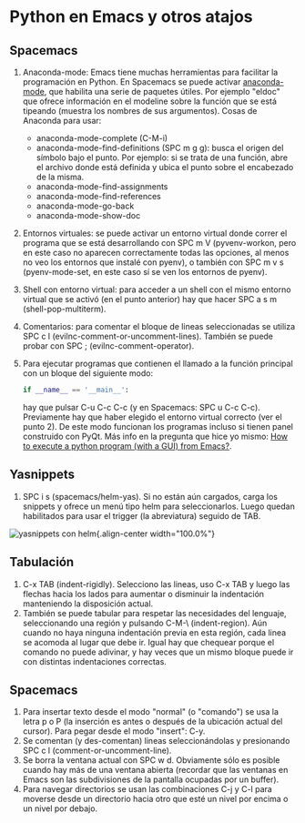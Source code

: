 # Python en Emacs y otros atajos


## Spacemacs

1.  Anaconda-mode: Emacs tiene muchas herramientas para facilitar la
    programación en Python. En Spacemacs se puede activar
    [anaconda-mode](https://github.com/proofit404/anaconda-mode), que habilita
    una serie de paquetes útiles. Por ejemplo \"eldoc\" que ofrece información
    en el modeline sobre la función que se está tipeando (muestra los nombres de
    sus argumentos). Cosas de Anaconda para usar:

    -   anaconda-mode-complete (C-M-i)
    -   anaconda-mode-find-definitions (SPC m g g): busca el origen del
        símbolo bajo el punto. Por ejemplo: si se trata de una función,
        abre el archivo donde está definida y ubica el punto sobre el
        encabezado de la misma.
    -   anaconda-mode-find-assignments
    -   anaconda-mode-find-references
    -   anaconda-mode-go-back
    -   anaconda-mode-show-doc

2.  Entornos virtuales: se puede activar un entorno virtual donde correr
    el programa que se está desarrollando con SPC m V (pyvenv-workon,
    pero en este caso no aparecen correctamente todas las opciones, al
    menos no veo los entornos que instalé con pyenv), o también con SPC
    m v s (pyenv-mode-set, en este caso sí se ven los entornos de
    pyenv).

3.  Shell con entorno virtual: para acceder a un shell con el mismo
    entorno virtual que se activó (en el punto anterior) hay que hacer
    SPC a s m (shell-pop-multiterm).

4.  Comentarios: para comentar el bloque de lineas seleccionadas se
    utiliza SPC c l (evilnc-comment-or-uncomment-lines). También se
    puede probar con SPC ; (evilnc-comment-operator).

5.  Para ejecutar programas que contienen el llamado a la función
    principal con un bloque del siguiente modo:

    ``` python
    if __name__ == '__main__':
    ```

    hay que pulsar C-u C-c C-c (y en Spacemacs: SPC u C-c C-c).
    Previamente hay que haber elegido el entorno virtual correcto (ver
    el punto 2). De este modo funcionan los programas incluso si tienen
    panel construido con PyQt. Más info en la pregunta que hice yo
    mismo: [How to execute a python program (with a GUI) from
    Emacs?](http://emacs.stackexchange.com/questions/13357/how-to-execute-a-python-program-with-a-gui-from-emacs).

## Yasnippets

1.  SPC i s (spacemacs/helm-yas). Si no están aún cargados, carga los
    snippets y ofrece un menú tipo helm para seleccionarlos. Luego
    quedan habilitados para usar el trigger (la abreviatura) seguido de
    TAB.

![yasnippets con helm](https://c1.staticflickr.com/1/657/21855757933_5ff671a447_b.jpg){.align-center
width="100.0%"}

## Tabulación

1.  C-x TAB (indent-rigidly). Selecciono las lineas, uso C-x TAB y luego
    las flechas hacia los lados para aumentar o disminuir la indentación
    manteniendo la disposición actual.
2.  También se puede tabular para respetar las necesidades del lenguaje,
    seleccionando una región y pulsando C-M-\\ (indent-region). Aún
    cuando no haya ninguna indentación previa en esta región, cada linea
    se acomoda al lugar que debe ir. Igual hay que chequear porque el
    comando no puede adivinar, y hay veces que un mismo bloque puede ir
    con distintas indentaciones correctas.

## Spacemacs

1.  Para insertar texto desde el modo \"normal\" (o \"comando\") se usa
    la letra p o P (la inserción es antes o después de la ubicación
    actual del cursor). Para pegar desde el modo \"insert\": C-y.
2.  Se comentan (y des-comentan) lineas seleccionándolas y presionando
    SPC c l (comment-or-uncomment-line).
3.  Se borra la ventana actual con SPC w d. Obviamente sólo es posible
    cuando hay más de una ventana abierta (recordar que las ventanas en
    Emacs son las subdivisiones de la pantalla ocupadas por un buffer).
4.  Para navegar directorios se usan las combinaciones C-j y C-l para
    moverse desde un directorio hacia otro que esté un nivel por encima
    o un nivel por debajo.

